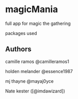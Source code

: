 # magicMania
full app for magic the gathering

packages used 


## Authors
camille ramos @camilleramos1

holden melander @essence1987

mj thayne @mayaj0yce

Nate kester ([@imdawizard])



